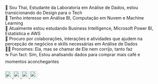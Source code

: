 <p align="left">👋 Sou Thai, Estudante da Laboratoria em Análise de Dados, estou transicionando do Design para o Tech <br>👀 Tenho interesse em Análise BI, Computação em Nuvem e Machine Learning<br>🌱 Atualmente estou estudando Business Intelligence, Microsoft Power BI, Estatística e AWS <br>💞️ Procuro por colaborações, interações e atividades que ajudem na percepção de negócios e skills necessárias em Análise de Dados <br>💁‍♀️ Pronomes: Ela, mas se chamar de Ele nem corrijo, tanto faz <br>☕ Fun fact: Sim, Estou analisando dados para comprar mais café e momentos aconchegantes </p>

###

<div align="lleft">
  <a href="https://www.linkedin.com/in/thaise-oliveira-/" target="_blank">
    <img src="https://img.shields.io/static/v1?message=LinkedIn&logo=linkedin&label=&color=0077B5&logoColor=white&labelColor=&style=plastic" height="23" alt="linkedin logo"  />
  </a>
  <a href="https://www.youtube.com/channel/UCnn4D0aE44dhUPc-UIYROTQ" target="_blank">
    <img src="https://img.shields.io/static/v1?message=Youtube&logo=youtube&label=&color=FF0000&logoColor=white&labelColor=&style=plastic" height="23" alt="youtube logo"  />
  </a>
  <a href="https://cara.app/2art4coffee" target="_blank">
    <img src="https://img.shields.io/badge/Cara-808080?style=plastic&logo=C&logoColor=ffffff&logoSize=auto" height="23" alt="cara logo"  />
  </a>
  <a href="https://pixelfed.social/2code4coffee" target="_blank">
    <img src="https://img.shields.io/badge/Pixelfed-8A2BE2?style=plastic&logo=pixelfed&logoColor=ffffff&logoSize=auto" height="23" alt="pixelfed logo"

</div>

###
